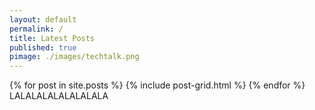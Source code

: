 ```yaml
---
layout: default
permalink: /
title: Latest Posts
published: true
pimage: ./images/techtalk.png
---
```

<div class="tiles">
{% for post in site.posts %}
	{% include post-grid.html %}
{% endfor %}
</div><!-- /.tiles -->
<div>
LALALALALALALALALA
</div>
